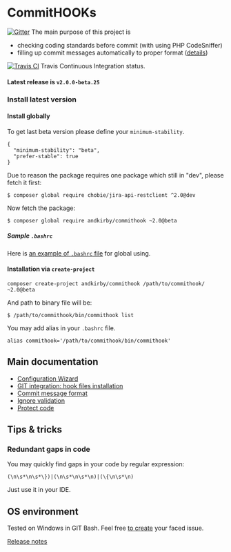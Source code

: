 # CommitHOOKs

[![Gitter](https://badges.gitter.im/Join%20Chat.svg)](https://gitter.im/andkirby/commithook?utm_source=badge&utm_medium=badge&utm_campaign=pr-badge&utm_content=badge)
The main purpose of this project is
 - checking coding standards before commit (with using PHP CodeSniffer)
 - filling up commit messages automatically to proper format ([details](doc/commit-msg.md))

[![Travis CI](https://travis-ci.org/andkirby/commithook.svg?branch=develop)](https://travis-ci.org/andkirby/commithook)
Travis Continuous Integration status.

#### Latest release is `v2.0.0-beta.25`

### Install latest version
#### Install globally
To get last beta version please define your `minimum-stability`.
```
{
  "minimum-stability": "beta",
  "prefer-stable": true
}
```

Due to reason the package requires one package which still in "dev", please fetch it first:
```shell
$ composer global require chobie/jira-api-restclient ^2.0@dev
```

Now fetch the package:
```shell
$ composer global require andkirby/commithook ~2.0@beta
```

##### Sample `.bashrc`
Here is [an example of `.bashrc` file](doc/example-bashrc.md) for global using.

#### Installation via `create-project`
```shell
composer create-project andkirby/commithook /path/to/commithook/ ~2.0@beta
```

And path to binary file will be:
```
$ /path/to/commithook/bin/commithook list
```

You may add alias in your `.bashrc` file.
```
alias commithook='/path/to/commithook/bin/commithook'
```
## Main documentation
- [Configuration Wizard](doc/example-wizard.md)
- [GIT integration: hook files installation](doc/hooks-installation.md)
- [Commit message format](doc/commit-msg.md)
- [Ignore validation](doc/exclude-code-validation.md)
- [Protect code](doc/protect-code.md)

## Tips & tricks
### Redundant gaps in code
You may quickly find gaps in your code by regular expression:
```
(\n\s*\n\s*\})|(\n\s*\n\s*\n)|(\{\n\s*\n)
```
Just use it in your IDE.

## OS environment
Tested on Windows in GIT Bash. Feel free [to create](../../issues/new "Add a new issue") your faced issue.

[Release notes](doc/release-notes.md)
